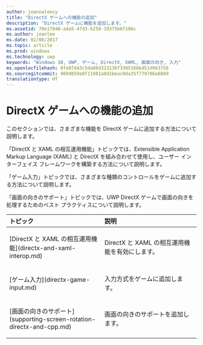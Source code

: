 ```yaml
---
author: joannaleecy
title: "DirectX ゲームへの機能の追加"
description: "DirectX ゲームに機能を追加します。"
ms.assetid: 78e17048-a4a5-47d3-b250-19375b6f186c
ms.author: joanlee
ms.date: 02/08/2017
ms.topic: article
ms.prod: windows
ms.technology: uwp
keywords: "Windows 10, UWP, ゲーム, DirectX, XAML, 画面の向き, 入力"
ms.openlocfilehash: 0fe07d43c5da86d323136f3305166bd51d963756
ms.sourcegitcommit: 909d859a0f11981a8d1beac0da35f779786a6889
translationtype: HT
---
```

# <a name="add-features-to-directx-games"></a>DirectX ゲームへの機能の追加

このセクションでは、さまざまな機能を DirectX ゲームに追加する方法について説明します。

「DirectX と XAML の相互運用機能」トピックでは、Extensible Application Markup Language (XAML) と DirectX を組み合わせて使用し、ユーザー インターフェイス フレームワークを構築する方法について説明します。

「ゲーム入力」トピックでは、さまざまな種類のコントロールをゲームに追加する方法について説明します。

「画面の向きのサポート」トピックでは、UWP DirectX ゲームで画面の向きを処理するためのベスト プラクティスについて説明します。

<table>
<colgroup>
<col width="50%" />
<col width="50%" />
</colgroup>
<thead>
<tr class="header">
<th align="left">トピック</th>
<th align="left">説明</th>
</tr>
</thead>
<tbody>
<tr class="odd">
<td align="left"><p>[DirectX と XAML の相互運用機能](directx-and-xaml-interop.md)</p></td>
<td align="left"><p>DirectX と XAML の相互運用機能を有効にします。</p></td>
</tr>
<tr class="even">
<td align="left"><p>[ゲーム入力](directx-game-input.md)</p></td>
<td align="left"><p>入力方式をゲームに追加します。</p></td>
</tr>
<tr class="odd">
<td align="left"><p>[画面の向きのサポート](supporting-screen-rotation-directx-and-cpp.md)</p></td>
<td align="left"><p>画面の向きのサポートを追加します。</p></td>
</tr>
</tbody>
</table>